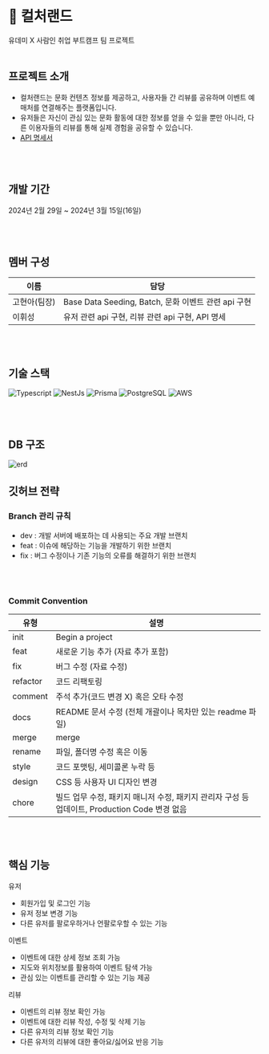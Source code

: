 # 💃 컬처랜드
유데미 X 사람인 취업 부트캠프 팀 프로젝트
<br/>
<br/>

## 프로젝트 소개
- 컬처랜드는 문화 컨텐츠 정보를 제공하고, 사용자들 간 리뷰를 공유하며 이벤트 예매처를 연결해주는 플랫폼입니다.
- 유저들은 자신이 관심 있는 문화 활동에 대한 정보를 얻을 수 있을 뿐만 아니라, 다른 이용자들의 리뷰를 통해 실제 경험을 공유할 수 있습니다.
- [API 명세서](https://documenter.getpostman.com/view/33400198/2sA2xe5EnT)
  
<br/>
<br/>

## 개발 기간
2024년 2월 29일 ~ 2024년 3월 15일(16일)

<br/>
<br/>

## 멤버 구성
| 이름            | 담당                       |
| -------------- | -------------------------- | 
| 고현아(팀장)| Base Data Seeding, Batch, 문화 이벤트 관련 api 구현 |
| 이휘성 | 유저 관련 api 구현, 리뷰 관련 api 구현, API 명세 |

<br/>
<br/>

## 기술 스택
![Typescript](https://img.shields.io/badge/Typescript-3178C6?style=flat-square&logo=Typescript&logoColor=white)
![NestJs](https://img.shields.io/badge/-NestJs-ea2845?style=flat-square&logo=nestjs&logoColor=white)
![Prisma](https://img.shields.io/badge/Prisma-3982CE?style=flat-square&logo=Prisma&logoColor=white)
![PostgreSQL](https://img.shields.io/badge/postgresql-4169e1?style=flat-square&logo=postgresql&logoColor=white)
![AWS](https://img.shields.io/badge/AWS-%23FF9900.svg?style=flat-square&logo=amazon-aws&logoColor=white)

<br/>
<br/>

## DB 구조
![erd](https://i.postimg.cc/yxH0VpV4/prisma-erd.png)
<br/>

## 깃허브 전략
### Branch 관리 규칙
- dev : 개발 서버에 배포하는 데 사용되는 주요 개발 브랜치
- feat : 이슈에 해당하는 기능을 개발하기 위한 브랜치
- fix : 버그 수정이나 기존 기능의 오류를 해결하기 위한 브랜치
<br/>
<br/>

### Commit Convention
| 유형 | 설명 | 
| --- | --- |
| init | Begin a project |
| feat | 새로운 기능 추가 (자료 추가 포함) |
| fix | 버그 수정 (자료 수정) |
| refactor | 코드 리팩토링 |
| comment | 주석 추가(코드 변경 X) 혹은 오타 수정 |
| docs | README 문서 수정 (전체 개괄이나 목차만 있는 readme 파일) |
| merge | merge |
| rename | 파일, 폴더명 수정 혹은 이동 |
| style | 코드 포맷팅, 세미콜론 누락 등 |
| design | CSS 등 사용자 UI 디자인 변경 |
| chore | 빌드 업무 수정, 패키지 매니저 수정, 패키지 관리자 구성 등 업데이트, Production Code 변경 없음 |

<br/>
<br/>

## 핵심 기능
유저
- 회원가입 및 로그인 기능
- 유저 정보 변경 기능
- 다른 유저를 팔로우하거나 언팔로우할 수 있는 기능

이벤트
- 이벤트에 대한 상세 정보 조회 가능
- 지도와 위치정보를 활용하여 이벤트 탐색 가능
- 관심 있는 이벤트를 관리할 수 있는 기능 제공

리뷰
- 이벤트의 리뷰 정보 확인 가능
- 이벤트에 대한 리뷰 작성, 수정 및 삭제 기능
- 다른 유저의 리뷰 정보 확인 기능
- 다른 유저의 리뷰에 대한 좋아요/싫어요 반응 기능

<br/>
<br/>

